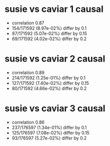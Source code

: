 # susie vs caviar  1 causal

- correlation 0.87
- 154/171592 (8.97e-02%) differ by 0.1
- 87/171592 (5.07e-02%) differ by 0.15
- 69/171592 (4.02e-02%) differ by 0.2


# susie vs caviar  2 causal

- correlation 0.89
- 214/171592 (1.25e-01%) differ by 0.1
- 127/171592 (7.40e-02%) differ by 0.15
- 80/171592 (4.66e-02%) differ by 0.2


# susie vs caviar  3 causal

- correlation 0.86
- 237/176597 (1.34e-01%) differ by 0.1
- 125/176597 (7.08e-02%) differ by 0.15
- 93/176597 (5.27e-02%) differ by 0.2


